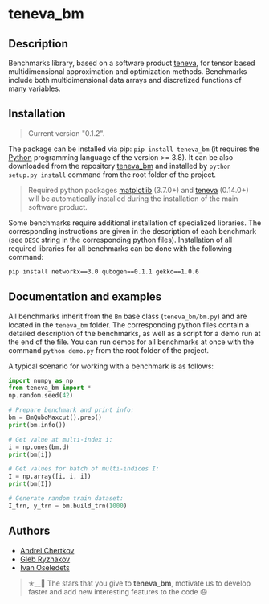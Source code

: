 # teneva_bm


## Description

Benchmarks library, based on a software product [teneva](https://github.com/AndreiChertkov/teneva), for tensor based multidimensional approximation and optimization methods. Benchmarks include both multidimensional data arrays and discretized functions of many variables.


## Installation

> Current version "0.1.2".

The package can be installed via pip: `pip install teneva_bm` (it requires the [Python](https://www.python.org) programming language of the version >= 3.8). It can be also downloaded from the repository [teneva_bm](https://github.com/AndreiChertkov/teneva_bm) and installed by `python setup.py install` command from the root folder of the project.

> Required python packages [matplotlib](https://matplotlib.org/) (3.7.0+) and [teneva](https://github.com/AndreiChertkov/teneva) (0.14.0+) will be automatically installed during the installation of the main software product.

Some benchmarks require additional installation of specialized libraries. The corresponding instructions are given in the description of each benchmark (see `DESC` string in the corresponding python files). Installation of all required libraries for all benchmarks can be done with the following command:

```bash
pip install networkx==3.0 qubogen==0.1.1 gekko==1.0.6
```


## Documentation and examples

All benchmarks inherit from the `Bm` base class (`teneva_bm/bm.py`) and are located in the `teneva_bm` folder. The corresponding python files contain a detailed description of the benchmarks, as well as a script for a demo run at the end of the file. You can run demos for all benchmarks at once with the command `python demo.py` from the root folder of the project.

A typical scenario for working with a benchmark is as follows:
```python
import numpy as np
from teneva_bm import *
np.random.seed(42)

# Prepare benchmark and print info:
bm = BmQuboMaxcut().prep()
print(bm.info())

# Get value at multi-index i:
i = np.ones(bm.d)
print(bm[i])

# Get values for batch of multi-indices I:
I = np.array([i, i, i])
print(bm[I])

# Generate random train dataset:
I_trn, y_trn = bm.build_trn(1000)
```


## Authors

- [Andrei Chertkov](https://github.com/AndreiChertkov)
- [Gleb Ryzhakov](https://github.com/G-Ryzhakov)
- [Ivan Oseledets](https://github.com/oseledets)

> ✭__🚂  The stars that you give to **teneva_bm**, motivate us to develop faster and add new interesting features to the code 😃
